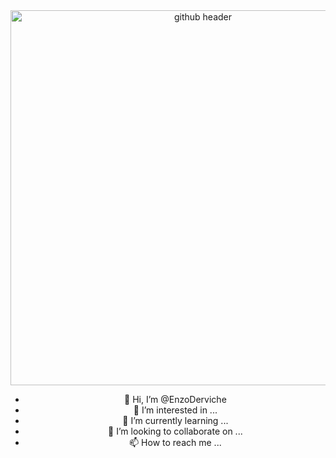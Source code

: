 <div align="center">

<img src="https://www.google.com/url?sa=i&url=https%3A%2F%2Fdev.to%2Fjwhubert91%2F100-days-of-react-1h5d&psig=AOvVaw0rvL9M6DB80yft7Og6irZY&ust=1627570035474000&source=images&cd=vfe&ved=0CAsQjRxqFwoTCMDB5oKBhvICFQAAAAAdAAAAABAR" alt="github header" width="600"/>

- 👋 Hi, I’m @EnzoDerviche
- 👀 I’m interested in ...
- 🌱 I’m currently learning ...
- 💞️ I’m looking to collaborate on ...
- 📫 How to reach me ...

<!---
EnzoDerviche/EnzoDerviche is a ✨ special ✨ repository because its `README.md` (this file) appears on your GitHub profile.
You can click the Preview link to take a look at your changes.
--->
</div>
